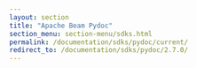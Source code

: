 ```yaml
---
layout: section
title: "Apache Beam Pydoc"
section_menu: section-menu/sdks.html
permalink: /documentation/sdks/pydoc/current/
redirect_to: /documentation/sdks/pydoc/2.7.0/
---
```

<!--
Licensed under the Apache License, Version 2.0 (the "License");
you may not use this file except in compliance with the License.
You may obtain a copy of the License at

http://www.apache.org/licenses/LICENSE-2.0

Unless required by applicable law or agreed to in writing, software
distributed under the License is distributed on an "AS IS" BASIS,
WITHOUT WARRANTIES OR CONDITIONS OF ANY KIND, either express or implied.
See the License for the specific language governing permissions and
limitations under the License.
-->

